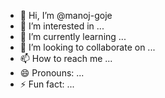 - 👋 Hi, I’m @manoj-goje
- 👀 I’m interested in ...
- 🌱 I’m currently learning ...
- 💞️ I’m looking to collaborate on ...
- 📫 How to reach me ...
- 😄 Pronouns: ...
- ⚡ Fun fact: ...

<!---
manoj-goje/manoj-goje is a ✨ special ✨ repository because its `README.md` (this file) appears on your GitHub profile.
You can click the Preview link to take a look at your changes.
--->
